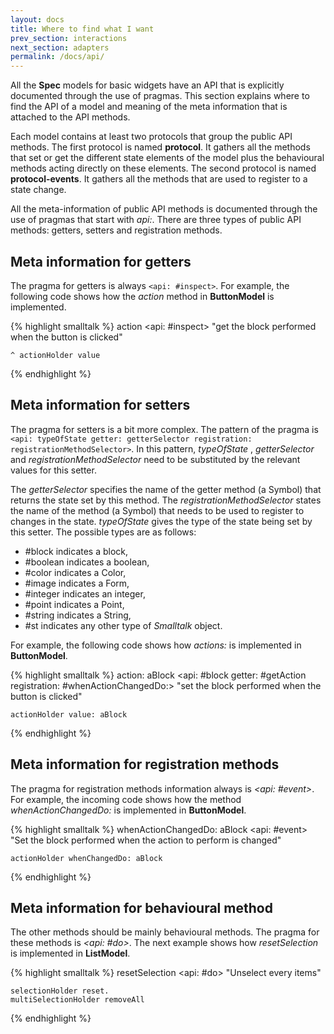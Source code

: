 ```yaml
---
layout: docs
title: Where to find what I want
prev_section: interactions
next_section: adapters
permalink: /docs/api/
---
```


All the **Spec** models for basic widgets have an API that is explicitly documented through the use of pragmas.
This section explains where to find the API of a model and meaning of the meta information that is attached to the API methods.

Each model contains at least two protocols that group the public API methods.
The first protocol is named **protocol**.
It gathers all the methods that set or get the different state elements of the model plus the behavioural methods acting directly on these elements.
The second protocol is named **protocol-events**.
It gathers all the methods that are used to register to a state change.

All the meta-information of public API methods is documented through the use of pragmas that start with *api:*.
There are three types of public API methods: getters, setters and registration methods.

## Meta information for getters

The pragma for getters is always `<api: #inspect>`.
For example, the following code shows how the *action*  method in **ButtonModel** is implemented.

{% highlight smalltalk %}
action
	<api: #inspect>
	"get the block performed when the button is clicked"

	^ actionHolder value
{% endhighlight %}

## Meta information for setters

The pragma for setters is a bit more complex.
The pattern of the pragma is `<api: typeOfState getter: getterSelector registration: registrationMethodSelector>`.
In this pattern, *typeOfState* , *getterSelector* and *registrationMethodSelector* need to be substituted by the relevant values for this setter.

The *getterSelector* specifies the name of the getter method (a Symbol) that returns the state set by this method.
The *registrationMethodSelector* states the name of the method (a Symbol) that needs to be used to register to changes in the state.
*typeOfState*  gives the type of the state being set by this setter.
The possible types are as follows:

- #block indicates a block, 
- #boolean indicates a boolean,
- #color indicates a Color,
- #image indicates a Form,
- #integer indicates an integer,
- #point indicates a Point,
- #string indicates a String,
- #st indicates any other type of *Smalltalk* object.

For example, the following code shows how *actions:* is implemented in **ButtonModel**.

{% highlight smalltalk %}
action: aBlock
	<api: #block getter: #getAction registration: #whenActionChangedDo:>
	"set the block performed when the button is clicked"

	actionHolder value: aBlock
{% endhighlight %}

## Meta information for registration methods

The pragma for registration methods information always is *&lt;api: #event&gt;*.
For example, the incoming code shows how the method *whenActionChangedDo:* is implemented in **ButtonModel**.

{% highlight smalltalk %}
whenActionChangedDo: aBlock 
	<api: #event>
	"Set the block performed when the action to perform is changed"

	actionHolder whenChangedDo: aBlock
{% endhighlight %}

## Meta information for behavioural method

The other methods should be mainly behavioural methods.
The pragma for these methods is *&lt;api: #do&gt;*.
The next example shows how *resetSelection* is implemented in **ListModel**.

{% highlight smalltalk %}
resetSelection
	<api: #do>
	"Unselect every items"

	selectionHolder reset.
	multiSelectionHolder removeAll
{% endhighlight %}
